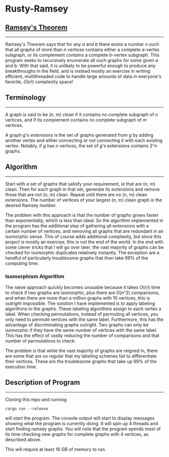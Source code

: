 # Rusty-Ramsey

## [Ramsey's Theorem](https://en.wikipedia.org/wiki/Ramsey%27s_theorem)
---
Ramsey's Theorem says that for any *a* and *b* there exists a number *n* such that all graphs of more than *n* vertices contains either a complete *a*-vertex subgraph, or its complement contains a complete *b*-vertex subgraph. This program seeks to recursively enumerate all such graphs for some given *a* and *b*. With that said, it is unlikely to be powerful enough to produce any breakthroughs in the field, and is instead mostly an exercise in writing efficient, multithreaded code to handle large amounts of data in everyone's favorite, *O*(n!) complexity space!

## Terminology
---
A graph is said to be *(n, m) clean* if it contains no complete subgraph of n vertices, and if its complement contains no complete subgraph of m vertices.

A graph *g*'s *extensions* is the set of graphs generated from *g* by adding another vertex and either connecting or not connecting it with each existing vertex. Notably, if *g* has n vertices, the set of *g*'s extensions contains 2^n graphs.

## Algorithm
---
Start with a set of graphs that satisfy your requirement, ie that are (n, m) clean. Then for each graph in that set, generate its extensions and remove those that are not (n, m) clean. Repeat until there are no (n, m) clean extensions. The number of vertices of your largest (n, m) clean graph is the desired Ramsey number.

The problem with this approach is that the number of graphs grows faster than exponentially, which is less than ideal. So the algorithm implemented in the program has the additional step of gathering all extensions with a certain number of vertices, and removing all graphs that are redundant in an isomorphic sense. This of course adds additional complexity, but since this project is mostly an exercise, this is not the end of the world. In the end with some clever tricks that I will go over later, the vast majority of graphs can be checked for isomorphic duplicates relatively instantly. The exception are a handful of particularly troublesome graphs that then take 99% of the computing time.

### Isomorphism Algorithm

The naive approach quickly becomes unusable because it takes *O*(n!) time to check if two graphs are isomorphic, plus there are *O*(n^2) comparisons, and when there are more than a million graphs with 10 vertices, this is outright impossible. The solution I have implemented is to apply labeling algorithms to the graphs. These labeling algorithms assign to each vertex a label. When checking permutations, instead of permuting all vertices, you only need to permute vertices with the same label. Furthermore, this has the advantage of discriminating graphs outright. Two graphs can only be isomorphic if they have the same number of vertices with the same label. This has the effect of vastly reducing the number of comparisons and that number of permutations to check.

The problem is that while the vast majority of graphs are reigned in, there are some that are so regular that my labeling schemes fail to differentiate their vertices. These are the troublesome graphs that take up 99% of the execution time.

## Description of Program
---
Cloning this repo and running 
    
    cargo run --release
    
will start the program. The console output will start to display messages showing what the program is currently doing. It will spin up 4 threads and start finding ramsey graphs. You will note that the program spends most of its time checking new graphs for complete graphs with 4 vertices, as described above.

This will require at least 16 GB of memory to run.